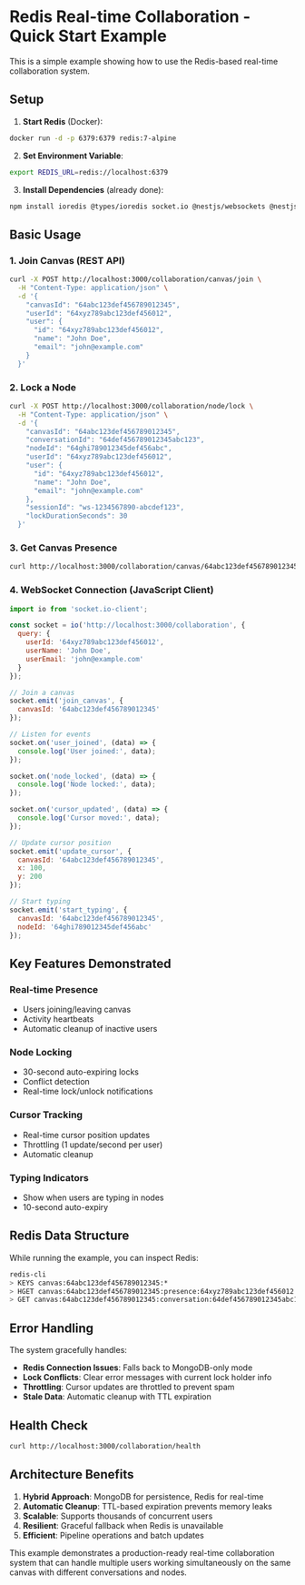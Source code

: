# Redis Real-time Collaboration - Quick Start Example

This is a simple example showing how to use the Redis-based real-time collaboration system.

## Setup

1. **Start Redis** (Docker):
```bash
docker run -d -p 6379:6379 redis:7-alpine
```

2. **Set Environment Variable**:
```bash
export REDIS_URL=redis://localhost:6379
```

3. **Install Dependencies** (already done):
```bash
npm install ioredis @types/ioredis socket.io @nestjs/websockets @nestjs/platform-socket.io @nestjs/schedule
```

## Basic Usage

### 1. Join Canvas (REST API)
```bash
curl -X POST http://localhost:3000/collaboration/canvas/join \
  -H "Content-Type: application/json" \
  -d '{
    "canvasId": "64abc123def456789012345",
    "userId": "64xyz789abc123def456012",
    "user": {
      "id": "64xyz789abc123def456012",
      "name": "John Doe",
      "email": "john@example.com"
    }
  }'
```

### 2. Lock a Node
```bash
curl -X POST http://localhost:3000/collaboration/node/lock \
  -H "Content-Type: application/json" \
  -d '{
    "canvasId": "64abc123def456789012345",
    "conversationId": "64def456789012345abc123",
    "nodeId": "64ghi789012345def456abc",
    "userId": "64xyz789abc123def456012",
    "user": {
      "id": "64xyz789abc123def456012",
      "name": "John Doe",
      "email": "john@example.com"
    },
    "sessionId": "ws-1234567890-abcdef123",
    "lockDurationSeconds": 30
  }'
```

### 3. Get Canvas Presence
```bash
curl http://localhost:3000/collaboration/canvas/64abc123def456789012345/presence
```

### 4. WebSocket Connection (JavaScript Client)
```javascript
import io from 'socket.io-client';

const socket = io('http://localhost:3000/collaboration', {
  query: {
    userId: '64xyz789abc123def456012',
    userName: 'John Doe',
    userEmail: 'john@example.com'
  }
});

// Join a canvas
socket.emit('join_canvas', { 
  canvasId: '64abc123def456789012345' 
});

// Listen for events
socket.on('user_joined', (data) => {
  console.log('User joined:', data);
});

socket.on('node_locked', (data) => {
  console.log('Node locked:', data);
});

socket.on('cursor_updated', (data) => {
  console.log('Cursor moved:', data);
});

// Update cursor position
socket.emit('update_cursor', {
  canvasId: '64abc123def456789012345',
  x: 100,
  y: 200
});

// Start typing
socket.emit('start_typing', {
  canvasId: '64abc123def456789012345',
  nodeId: '64ghi789012345def456abc'
});
```

## Key Features Demonstrated

### Real-time Presence
- Users joining/leaving canvas
- Activity heartbeats
- Automatic cleanup of inactive users

### Node Locking
- 30-second auto-expiring locks
- Conflict detection
- Real-time lock/unlock notifications

### Cursor Tracking
- Real-time cursor position updates
- Throttling (1 update/second per user)
- Automatic cleanup

### Typing Indicators
- Show when users are typing in nodes
- 10-second auto-expiry

## Redis Data Structure

While running the example, you can inspect Redis:

```bash
redis-cli
> KEYS canvas:64abc123def456789012345:*
> HGET canvas:64abc123def456789012345:presence:64xyz789abc123def456012 data
> GET canvas:64abc123def456789012345:conversation:64def456789012345abc123:node:64ghi789012345def456abc:lock
```

## Error Handling

The system gracefully handles:

- **Redis Connection Issues**: Falls back to MongoDB-only mode
- **Lock Conflicts**: Clear error messages with current lock holder info
- **Throttling**: Cursor updates are throttled to prevent spam
- **Stale Data**: Automatic cleanup with TTL expiration

## Health Check

```bash
curl http://localhost:3000/collaboration/health
```

## Architecture Benefits

1. **Hybrid Approach**: MongoDB for persistence, Redis for real-time
2. **Automatic Cleanup**: TTL-based expiration prevents memory leaks
3. **Scalable**: Supports thousands of concurrent users
4. **Resilient**: Graceful fallback when Redis is unavailable
5. **Efficient**: Pipeline operations and batch updates

This example demonstrates a production-ready real-time collaboration system that can handle multiple users working simultaneously on the same canvas with different conversations and nodes.
